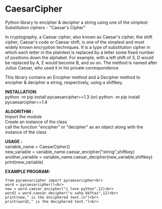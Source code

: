 # CaesarCipher
Python library to encipher &amp; decipher a string using one of the simplest Substitution ciphers - "Caesar's Cipher"

In cryptography, a Caesar cipher, also known as Caesar's cipher, the shift cipher, Caesar's code or Caesar shift, is one of the simplest and most widely known encryption techniques. It is a type of substitution cipher in which each letter in the plaintext is replaced by a letter some fixed number of positions down the alphabet. For example, with a left shift of 3, D would be replaced by A, E would become B, and so on. The method is named after Julius Caesar, who used it in his private correspondence

This library contains an Encipher method and a Decipher method to encipher & decipher a string, respectively, using a shiftkey.


<b>INSTALLATION</b>:<br> 
python -m pip install pycaesarcipher==1.3 (or) python -m pip install pycaesarcipher==1.4

<b>ALGORITHM :</b> <br>
Import the module<br>
Create an instance of the class<br>
call the function "encipher" or "decipher" as an object along with the instance of the class<br>

<b>USAGE :</b> <br>
variable_name = CaesarCipher() <br>
new_variable = variable_name.caesar_encipher("string",shiftkey) <br>
another_variable = variable_name.caesar_decipher(new_variable,shiftkey) <br>
print(new_variable) <br>

<b>EXAMPLE PROGRAM:</b><br>
```
from pycaesarcipher import pycaesarcipher<br>
word = pycaesarcipher()<br>
new = word.caesar_encipher("i love python",12)<br>
word2 = word.caesar_decipher("u xahq bkftaz",12)<br>
print(new," is the enciphered text.\n")<br>
print(word2," is the deciphered text.")<br>
```
